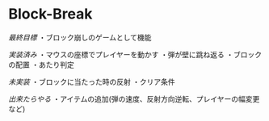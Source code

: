 # Block-Break
*最終目標*
・ブロック崩しのゲームとして機能

*実装済み*
・マウスの座標でプレイヤーを動かす
・弾が壁に跳ね返る
・ブロックの配置
・あたり判定

*未実装*
・ブロックに当たった時の反射
・クリア条件

*出来たらやる*
・アイテムの追加(弾の速度、反射方向逆転、プレイヤーの幅変更など)
